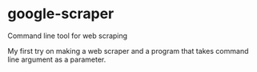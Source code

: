 # google-scraper
Command line tool for web scraping

My first try on making a web scraper and a program that takes command line argument as a parameter.
